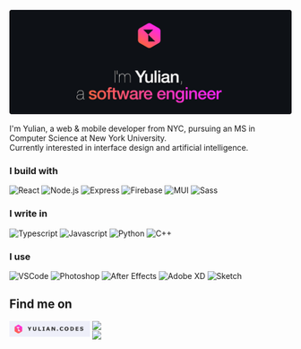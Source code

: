 [![Hello, I'm Yulian](/assets/images/header.png)](https://yulian.codes)

<!-- <span style="padding-left: 7px;"></span> -->

I'm Yulian, a web & mobile developer from NYC, pursuing an MS in Computer Science at New York University.<br/>
Currently interested in interface design and artificial intelligence.

### I build with

![React](https://img.shields.io/badge/React-fafcfe?style=for-the-badge&logo=react&logoColor=11b4c2)
![Node.js](https://img.shields.io/badge/Node.js-fafcfe?style=for-the-badge&logo=nodedotjs&logoColor=4acc03)
![Express](https://img.shields.io/badge/Express.js-fafcfe?style=for-the-badge&logo=express&logoColor=black)
![Firebase](https://img.shields.io/badge/firebase-fafcfe?style=for-the-badge&logo=firebase&logoColor=f9be1d)
![MUI](https://img.shields.io/badge/Material%20UI-fafcfe?style=for-the-badge&logo=mui&logoColor=309afc)
![Sass](https://img.shields.io/badge/Sass-fafcfe?style=for-the-badge&logo=sass&logoColor=f887ff)

### I write in

![Typescript](https://img.shields.io/badge/TypeScript-fafcfe?style=for-the-badge&logo=typescript&logoColor=309afc)
![Javascript](https://img.shields.io/badge/JavaScript-fafcfe?style=for-the-badge&logo=javascript&logoColor=f9be1d)
![Python](https://img.shields.io/badge/Python-fafcfe?style=for-the-badge&logo=python&logoColor=309afc)
![C++](https://img.shields.io/badge/C%2B%2B-fafcfe?style=for-the-badge&logo=c%2B%2B&logoColor=309afc)

### I use

![VSCode](https://img.shields.io/badge/VSCode-white?style=for-the-badge&logo=visual%20studio%20code&logoColor=4b9cff)
![Photoshop](https://img.shields.io/badge/Photoshop-fafcfe?style=for-the-badge&logo=Adobe%20Photoshop&logoColor=309afc)
![After Effects](https://img.shields.io/badge/after%20affects-fafcfe?style=for-the-badge&logo=Adobe%20after%20effects&logoColor=b262f6)
![Adobe XD](https://img.shields.io/badge/Adobe%20XD-fafcfe?style=for-the-badge&logo=Adobe%20XD&logoColor=ff7cf1)
![Sketch](https://img.shields.io/badge/Sketch-fafcfe?style=for-the-badge&logo=sketch&logoColor=f9be1d)

## Find me on

<p align="left">
  <a href="https://yulian.codes"><img height="28" src="./assets/images/site-badge.png" style="float: left; margin-right: 4px" /></a>
  <a href="https://www.linkedin.com/in/yulian-kraynyak/"><img src="https://img.shields.io/badge/Linkedin-3082fc?style=for-the-badge&logo=linkedin&logoColor=fafcfe" style="float: left" /></a>
</p>

<br/>

<a href="#">
<img src="https://komarev.com/ghpvc/?username=ykray&color=0e1116&style=for-the-badge"/>
</a>

<!--
**ykray/ykray** is a ✨ _special_ ✨ repository because its `README.md` (this file) appears on your GitHub profile.

Here are some ideas to get you started:

- 🔭 I’m currently working on ...
- 🌱 I’m currently learning ...
- 👯 I’m looking to collaborate on ...
- 🤔 I’m looking for help with ...
- 💬 Ask me about ...
- 📫 How to reach me: ...
- 😄 Pronouns: ...
- ⚡ Fun fact: ...
-->

